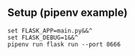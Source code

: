 ## Setup (pipenv example)

```
set FLASK_APP=main.py&&^
set FLASK_DEBUG=1&&^
pipenv run flask run --port 8666
```
